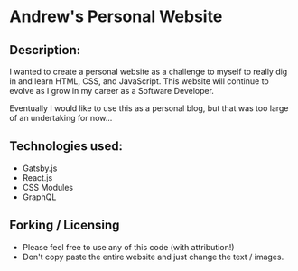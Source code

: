 # Andrew's Personal Website

## Description:

I wanted to create a personal website as a challenge to myself to really dig in and learn HTML, CSS, and JavaScript. This website will continue to evolve as I grow in my career as a Software Developer.

Eventually I would like to use this as a personal blog, but that was too large of an undertaking for now...

## Technologies used:
- Gatsby.js
- React.js
- CSS Modules
- GraphQL

## Forking / Licensing

- Please feel free to use any of this code (with attribution!)
- Don't copy paste the entire website and just change the text / images.
